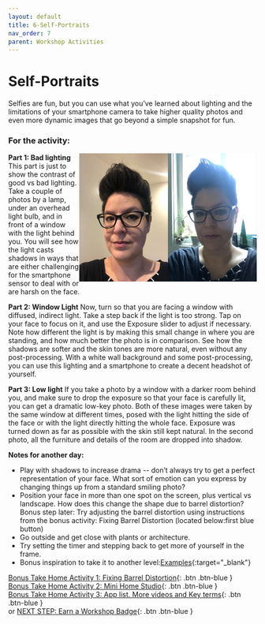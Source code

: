 ```yaml
---
layout: default
title: 6-Self-Portraits
nav_order: 7
parent: Workshop Activities
---
```

# Self-Portraits
Selfies are fun, but you can use what you’ve learned about lighting and the limitations of your smartphone camera to take higher quality photos and even more dynamic images that go beyond a simple snapshot for fun.

### For the activity:
<img src="images//photo-self-01.jpeg" style="float:right;width:180px;height:260px" alt=selfie example><img src="images//photo-self-02.jpeg" style="float:right;width:180px;height:260px" alt=selfie example>
**Part 1: Bad lighting** This part is just to show the contrast of good vs bad lighting. Take a couple of photos by a lamp, under an overhead light bulb, and in front of a window with the light behind you. You will see how the light casts shadows in ways that are either challenging for the smartphone sensor to deal with or are harsh on the face.

**Part 2: Window Light** Now, turn so that you are facing a window with diffused, indirect light. Take a step back if the light is too strong. Tap on your face to focus on it, and use the Exposure slider to adjust if necessary. Note how different the light is by making this small change in where you are standing, and how much better the photo is in comparison. See how the shadows are softer and the skin tones are more natural, even without any post-processing. With a white wall background and some post-processing, you can use this lighting and a smartphone to create a decent headshot of yourself.

**Part 3: Low light** If you take a photo by a window with a darker room behind you, and make sure to drop the exposure so that your face is carefully lit, you can get a dramatic low-key photo. Both of these images were taken by the same window at different times, posed with the light hitting the side of the face or with the light directly hitting the whole face. Exposure was turned down as far as possible with the skin still kept natural. In the second photo, all the furniture and details of the room are dropped into shadow. 

**Notes for another day:**
- Play with shadows to increase drama -- don’t always try to get a perfect representation of your face. What sort of emotion can you express by changing things up from a standard smiling photo?
- Position your face in more than one spot on the screen, plus vertical vs landscape. How does this change the shape due to barrel distortion? Bonus step later: Try adjusting the barrel distortion using instructions from the bonus activity: Fixing Barrel Distortion (located below:first blue button)
- Go outside and get close with plants or architecture.
- Try setting the timer and stepping back to get more of yourself in the frame.
- Bonus inspiration to take it to another level:[Examples](https://www.myclickmagazine.com/selfies-from-above/){:target="_blank"}


[Bonus Take Home Activity 1: Fixing Barrel Distortion](barrel-distortion.html){: .btn .btn-blue }<br>
[Bonus Take Home Activity 2: Mini Home Studio](home-studio.html){: .btn .btn-blue }<br>
[Bonus Take Home Activity 3: App list. More videos and Key terms](more.html){: .btn .btn-blue }<br>
or 
[NEXT STEP: Earn a Workshop Badge](informal-credentials.html){: .btn .btn-blue }
